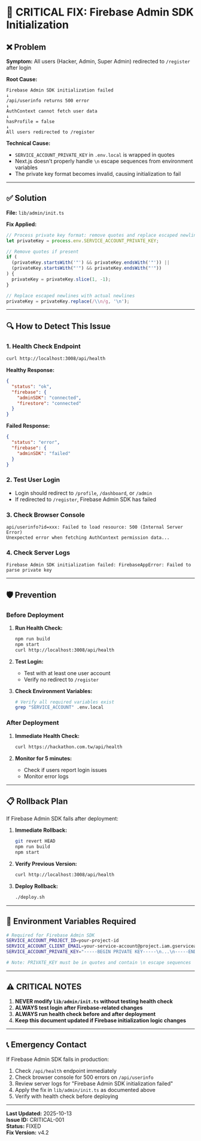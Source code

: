 # 🚨 CRITICAL FIX: Firebase Admin SDK Initialization

## ❌ Problem

**Symptom:** All users (Hacker, Admin, Super Admin) redirected to `/register` after login

**Root Cause:**
```
Firebase Admin SDK initialization failed
↓
/api/userinfo returns 500 error
↓
AuthContext cannot fetch user data
↓
hasProfile = false
↓
All users redirected to /register
```

**Technical Cause:**
- `SERVICE_ACCOUNT_PRIVATE_KEY` in `.env.local` is wrapped in quotes
- Next.js doesn't properly handle `\n` escape sequences from environment variables
- The private key format becomes invalid, causing initialization to fail

---

## ✅ Solution

**File:** `lib/admin/init.ts`

**Fix Applied:**
```typescript
// Process private key format: remove quotes and replace escaped newlines
let privateKey = process.env.SERVICE_ACCOUNT_PRIVATE_KEY;

// Remove quotes if present
if (
  (privateKey.startsWith('"') && privateKey.endsWith('"')) ||
  (privateKey.startsWith("'") && privateKey.endsWith("'"))
) {
  privateKey = privateKey.slice(1, -1);
}

// Replace escaped newlines with actual newlines
privateKey = privateKey.replace(/\\n/g, '\n');
```

---

## 🔍 How to Detect This Issue

### 1. Health Check Endpoint
```bash
curl http://localhost:3008/api/health
```

**Healthy Response:**
```json
{
  "status": "ok",
  "firebase": {
    "adminSDK": "connected",
    "firestore": "connected"
  }
}
```

**Failed Response:**
```json
{
  "status": "error",
  "firebase": {
    "adminSDK": "failed"
  }
}
```

### 2. Test User Login
- Login should redirect to `/profile`, `/dashboard`, or `/admin`
- If redirected to `/register`, Firebase Admin SDK has failed

### 3. Check Browser Console
```
api/userinfo?id=xxx: Failed to load resource: 500 (Internal Server Error)
Unexpected error when fetching AuthContext permission data...
```

### 4. Check Server Logs
```
Firebase Admin SDK initialization failed: FirebaseAppError: Failed to parse private key
```

---

## 🛡️ Prevention

### Before Deployment

1. **Run Health Check:**
   ```bash
   npm run build
   npm start
   curl http://localhost:3008/api/health
   ```

2. **Test Login:**
   - Test with at least one user account
   - Verify no redirect to `/register`

3. **Check Environment Variables:**
   ```bash
   # Verify all required variables exist
   grep "SERVICE_ACCOUNT" .env.local
   ```

### After Deployment

1. **Immediate Health Check:**
   ```bash
   curl https://hackathon.com.tw/api/health
   ```

2. **Monitor for 5 minutes:**
   - Check if users report login issues
   - Monitor error logs

---

## 📋 Rollback Plan

If Firebase Admin SDK fails after deployment:

1. **Immediate Rollback:**
   ```bash
   git revert HEAD
   npm run build
   npm start
   ```

2. **Verify Previous Version:**
   ```bash
   curl http://localhost:3008/api/health
   ```

3. **Deploy Rollback:**
   ```bash
   ./deploy.sh
   ```

---

## 🔧 Environment Variables Required

```bash
# Required for Firebase Admin SDK
SERVICE_ACCOUNT_PROJECT_ID=your-project-id
SERVICE_ACCOUNT_CLIENT_EMAIL=your-service-account@project.iam.gserviceaccount.com
SERVICE_ACCOUNT_PRIVATE_KEY="-----BEGIN PRIVATE KEY-----\n...\n-----END PRIVATE KEY-----\n"

# Note: PRIVATE_KEY must be in quotes and contain \n escape sequences
```

---

## ⚠️ CRITICAL NOTES

1. **NEVER modify `lib/admin/init.ts` without testing health check**
2. **ALWAYS test login after Firebase-related changes**
3. **ALWAYS run health check before and after deployment**
4. **Keep this document updated if Firebase initialization logic changes**

---

## 📞 Emergency Contact

If Firebase Admin SDK fails in production:

1. Check `/api/health` endpoint immediately
2. Check browser console for 500 errors on `/api/userinfo`
3. Review server logs for "Firebase Admin SDK initialization failed"
4. Apply the fix in `lib/admin/init.ts` as documented above
5. Verify with health check before deploying

---

**Last Updated:** 2025-10-13  
**Issue ID:** CRITICAL-001  
**Status:** FIXED  
**Fix Version:** v4.2


